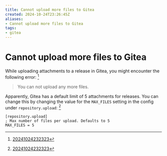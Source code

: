 ```yaml
---
title: Cannot upload more files to Gitea
created: 2024-10-24T23:26:45Z
aliases:
- Cannot upload more files to Gitea
tags:
- gitea
---
```


# Cannot upload more files to Gitea

While uploading attachments to a release in Gitea, you might encounter the following error: [^1]

> You can not upload any more files.

Apparently, Gitea has a default limit of 5 attachments for releases. You can change this by changing the value for the `MAX_FILES` setting in the config under `repository.upload`: [^1]

```
[repository.upload]
; Max number of files per upload. Defaults to 5
MAX_FILES = 5
```

[^1]: [20241024232323](../entries/20241024232323.md)
